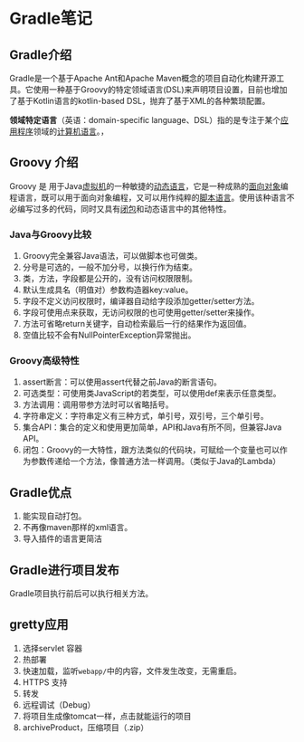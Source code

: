 # Gradle笔记

## Gradle介绍

Gradle是一个基于Apache Ant和Apache Maven概念的项目自动化构建开源工具。它使用一种基于Groovy的特定领域语言(DSL)来声明项目设置，目前也增加了基于Kotlin语言的kotlin-based DSL，抛弃了基于XML的各种繁琐配置。

**领域特定语言**（英语：domain-specific language、DSL）指的是专注于某个[应用程序](https://baike.baidu.com/item/应用程序/5985445)领域的[计算机语言](https://baike.baidu.com/item/计算机语言/4456504)。，

## Groovy 介绍

Groovy 是 用于Java[虚拟机](https://baike.baidu.com/item/虚拟机)的一种敏捷的[动态语言](https://baike.baidu.com/item/动态语言)，它是一种成熟的[面向对象](https://baike.baidu.com/item/面向对象)编程语言，既可以用于面向对象编程，又可以用作纯粹的[脚本语言](https://baike.baidu.com/item/脚本语言)。使用该种语言不必编写过多的代码，同时又具有[闭包](https://baike.baidu.com/item/闭包)和动态语言中的其他特性。

### Java与Groovy比较

1. Groovy完全兼容Java语法，可以做脚本也可做类。
2. 分号是可选的，一般不加分号，以换行作为结束。
3. 类，方法，字段都是公开的，没有访问权限限制。
4. 默认生成具名（明值对）参数构造器key:value。
5. 字段不定义访问权限时，编译器自动给字段添加getter/setter方法。
6. 字段可使用点来获取，无访问权限的也可使用getter/setter来操作。
7. 方法可省略return关键字，自动检索最后一行的结果作为返回值。
8. 空值比较不会有NullPointerException异常抛出。

### Groovy高级特性

1. assert断言：可以使用assert代替之前Java的断言语句。
2. 可选类型：可使用类JavaScript的若类型，可以使用def来表示任意类型。
3. 方法调用：调用带参方法时可以省略括号。
4. 字符串定义：字符串定义有三种方式，单引号，双引号，三个单引号。
5. 集合API：集合的定义和使用更加简单，API和Java有所不同，但兼容Java API。
6. 闭包：Groovy的一大特性，跟方法类似的代码块，可赋给一个变量也可以作为参数传递给一个方法，像普通方法一样调用。（类似于Java的Lambda）

## Gradle优点

1. 能实现自动打包。
2. 不再像maven那样的xml语言。
3. 导入插件的语言更简洁

## Gradle进行项目发布

Gradle项目执行前后可以执行相关方法。





## gretty应用

1. 选择servlet 容器
2. 热部署
3. 快速加载，监听`webapp/`中的内容，文件发生改变，无需重启。
4. HTTPS 支持
5.  转发
6. 远程调试（Debug）
7. 将项目生成像tomcat一样，点击就能运行的项目
8. archiveProduct，压缩项目（.zip）









###